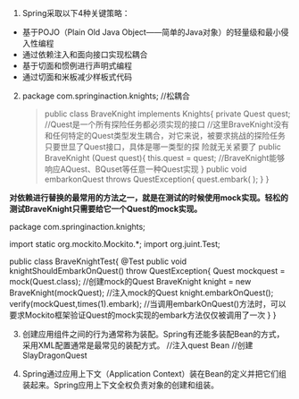 1.  Spring采取以下4种关键策略：

-   基于POJO（Plain Old Java Object——简单的Java对象）的轻量级和最小侵入性编程
-   通过依赖注入和面向接口实现松耦合
-   基于切面和惯例进行声明式编程
-   通过切面和米板减少样板式代码

2.  package com.springinaction.knights;    //松耦合
    > public class BraveKnight implements Knights{
    >     private Quest quest; //Quest是一个所有探险任务都必须实现的接口
    >     //这里BraveKnight没有和任何特定的Quest类型发生耦合，对它来说，被要求挑战的探险任务只要世显了Quest接口，具体是哪一类型的探    险就无关紧要了
    >     public BraveKnight (Quest quest){
    >          this.quest = quest;  //BraveKnight能够响应AQuest、BQuset等任意一种Quest实现
    >     }
    >     public void embarkonQuest throws QuestException{
    >         quest.embark( );
    >     }
    > }

**对依赖进行替换的最常用的方法之一，就是在测试的时候使用mock实现。轻松的测试BraveKnight只需要给它一个Quest的mock实现。**

package com.springinaction.knights;

import static org.mockito.Mockito.\*;
import org.juint.Test;

public class BraveKnightTest{
 @Test
    public void knightShouldEmbarkOnQuest() throw QuestException{
     Quest mockquest = mock(Quest.class); //创建mock的Quest
     BraveKnight knight = new BraveKnight(mockQuest);  //注入mock的Quest
     knight.embarkOnQuest();
    verify(mockQuest,times(1).embark);  //当调用embarkOnQuest()方法时，可以要求Mockito框架验证Quest的mock实现的embark方法仅仅被调用了一次
    }
}

3.  创建应用组件之间的行为通常称为装配。Spring有还能多装配Bean的方式，采用XML配置通常是最常见的装配方式。
      <bean id="knight" class="com.springinaction.knights.BraveKnight">
                      <constructor-arg ref="quest" />      //注入quest Bean
      </bean>
      <bean id="quest"
                    class="com.springinaction.knights.SlayDragonQuest" />     //创建SlayDragonQuest
    </beans>

4.  Spring通过应用上下文（Application Context）装在Bean的定义并把它们组装起来。Spring应用上下文全权负责对象的创建和组装。
